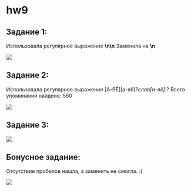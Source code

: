 # hw9

## Задание 1:

Использовала регулярное выражение __\n\n__
Заменила на __\n__

![](https://pp.userapi.com/c824202/v824202808/1460a9/ip_ua7wv1ao.jpg)

## Задание 2:

Использовала регулярное выражение [А-ЯЁ][а-яё]*?слав[а-яё].*?
Всего упоминаний найдено: 560

![](https://pp.userapi.com/c824202/v824202411/14f2c3/uj1vqlSOpPY.jpg)

## Задание 3:

![](https://pp.userapi.com/c824202/v824202808/1460a1/gumtHIdqOfM.jpg)

## Бонусное задание:

Отсутствие пробелов нашла, а заменить не смогла. :(

![](https://pp.userapi.com/c824202/v824202411/14f2d5/f3NGcHq9nLA.jpg)
